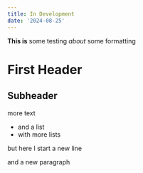```yaml
---
title: In Development
date: '2024-08-25'
---
```


**This is** some testing _about_ some formatting

# First Header

## Subheader
more text
* and a list
* with more lists


but here I start
a new line

and a new paragraph
